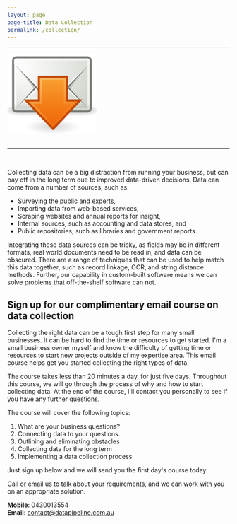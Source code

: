 ```yaml
---
layout: page
page-title: Data Collection
permalink: /collection/
---
```

<hr>

<div class="centered">
<img src="/images/integrate.png" style="padding-bottom: 1em">
</div>

<hr>

<br>

Collecting data can be a big distraction from running your business, but can pay off in the long term due to improved data-driven decisions.
Data can come from a number of sources, such as:

* Surveying the public and experts,
* Importing data from web-based services,
* Scraping websites and annual reports for insight,
* Internal sources, such as accounting and data stores, and
* Public repositories, such as libraries and government reports.

Integrating these data sources can be tricky, as fields may be in different formats, real world documents need to be read in, and data can be obscured.
There are a range of techniques that can be used to help match this data together, such as record linkage, OCR, and string distance methods.
Further, our capability in custom-built software means we can solve problems that off-the-shelf software can not.

<h2> Sign up for our complimentary email course on data collection </h2>

Collecting the right data can be a tough first step for many small businesses.
It can be hard to find the time or resources to get started.
I'm a small business owner myself and know the difficulty of getting time or resources to start new projects outside of my expertise area.
This email course helps get you started collecting the right types of data.

The course takes less than 20 minutes a day, for just five days.
Throughout this course, we will go through the process of why and how to start collecting data.
At the end of the course, I'll contact you personally to see if you have any further questions.

The course will cover the following topics:
<ol type="1">
<li>What are your business questions?</li>
<li>Connecting data to your questions.</li>
<li>Outlining and eliminating obstacles</li>
<li>Collecting data for the long term</li>
<li>Implementing a data collection process</li>
</ol>
Just sign up below and we will send you the first day's course today.

<script type="text/javascript" src="https://app.simplycast.com/?q=forms/getForm&i=114927&type=portable"></script>

<br>

Call or email us to talk about your requirements, and we can work with you on an appropriate solution.


**Mobile**: 0430013554
<br>
**Email**: contact@datapipeline.com.au



